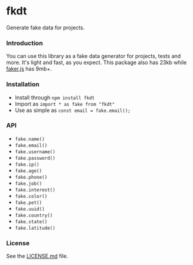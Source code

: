 # fkdt

Generate fake data for projects.

### Introduction

You can use this library as a fake data generator for projects, tests and more. It's light and fast, as you expect. This package also has 23kb while [faker.js](https://github.com/faker-js/faker) has 9mb+.

### Installation

- Install through `npm install fkdt`
- Import as `import * as fake from "fkdt"`
- Use as simple as `const email = fake.email();`

### API

- `fake.name()`
- `fake.email()`
- `fake.username()`
- `fake.password()`
- `fake.ip()`
- `fake.age()`
- `fake.phone()`
- `fake.job()`
- `fake.interest()`
- `fake.color()`
- `fake.pet()`
- `fake.uuid()`
- `fake.country()`
- `fake.state()`
- `fake.latitude()`

### License

See the [LICENSE.md](LICENSE.md) file.